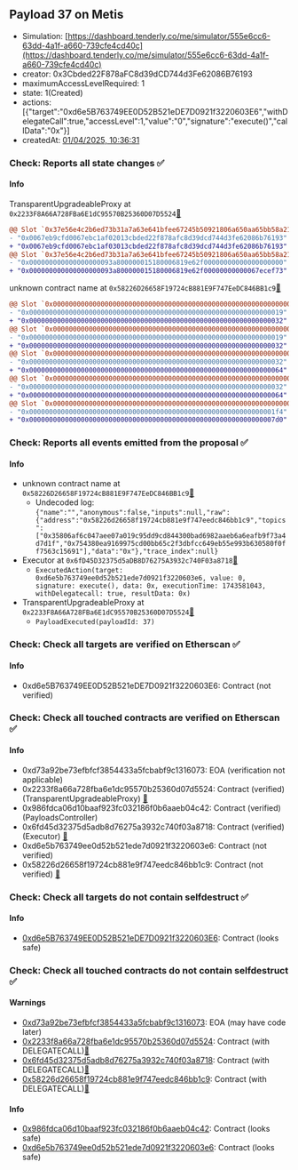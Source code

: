 ## Payload 37 on Metis

- Simulation: [https://dashboard.tenderly.co/me/simulator/555e6cc6-63dd-4a1f-a660-739cfe4cd40c](https://dashboard.tenderly.co/me/simulator/555e6cc6-63dd-4a1f-a660-739cfe4cd40c)
- creator: 0x3Cbded22F878aFC8d39dCD744d3Fe62086B76193
- maximumAccessLevelRequired: 1
- state: 1(Created)
- actions: [{"target":"0xd6e5B763749EE0D52B521eDE7D0921f3220603E6","withDelegateCall":true,"accessLevel":1,"value":"0","signature":"execute()","callData":"0x"}]
- createdAt: [01/04/2025, 10:36:31](https://explorer.metis.io/tx/0x66a25ff6d024b0c01c47b4c91ac5e3dfed322cbf88657df6e15860a65b970e80)

### Check: Reports all state changes :white_check_mark:

#### Info


TransparentUpgradeableProxy at `0x2233F8A66A728FBa6E1dC95570B25360D07D5524`[:ghost:](https://github.com/bgd-labs/aave-address-book "GovernanceV3Metis.PAYLOADS_CONTROLLER")
```diff
@@ Slot `0x37e56e4c2b6ed73b31a7a63e641bfee67245b50921806a650aa65bb58a213ba7` @@
- "0x0067eb9cfd0067ebc1af02013cbded22f878afc8d39dcd744d3fe62086b76193"
+ "0x0067eb9cfd0067ebc1af03013cbded22f878afc8d39dcd744d3fe62086b76193"
@@ Slot `0x37e56e4c2b6ed73b31a7a63e641bfee67245b50921806a650aa65bb58a213ba8` @@
- "0x000000000000000000093a800000015180006819e62f00000000000000000000"
+ "0x000000000000000000093a800000015180006819e62f00000000000067ecef73"
```

unknown contract name at `0x58226D26658F19724cB881E9F747EeDC846BB1c9`[:ghost:](https://github.com/bgd-labs/aave-address-book "AaveV3Metis.RISK_STEWARD")
```diff
@@ Slot `0x0000000000000000000000000000000000000000000000000000000000000002` @@
- "0x0000000000000000000000000000000000000000000000000000000000000019"
+ "0x0000000000000000000000000000000000000000000000000000000000000032"
@@ Slot `0x0000000000000000000000000000000000000000000000000000000000000004` @@
- "0x0000000000000000000000000000000000000000000000000000000000000019"
+ "0x0000000000000000000000000000000000000000000000000000000000000032"
@@ Slot `0x000000000000000000000000000000000000000000000000000000000000000e` @@
- "0x0000000000000000000000000000000000000000000000000000000000000032"
+ "0x0000000000000000000000000000000000000000000000000000000000000064"
@@ Slot `0x0000000000000000000000000000000000000000000000000000000000000010` @@
- "0x0000000000000000000000000000000000000000000000000000000000000032"
+ "0x0000000000000000000000000000000000000000000000000000000000000064"
@@ Slot `0x0000000000000000000000000000000000000000000000000000000000000012` @@
- "0x00000000000000000000000000000000000000000000000000000000000001f4"
+ "0x00000000000000000000000000000000000000000000000000000000000007d0"
```


### Check: Reports all events emitted from the proposal :white_check_mark:

#### Info

- unknown contract name at `0x58226D26658F19724cB881E9F747EeDC846BB1c9`[:ghost:](https://github.com/bgd-labs/aave-address-book "AaveV3Metis.RISK_STEWARD")
  - Undecoded log: `{"name":"","anonymous":false,"inputs":null,"raw":{"address":"0x58226d26658f19724cb881e9f747eedc846bb1c9","topics":["0x35806af6c047aee07a019c95dd9cd844300bad6982aaeb6a6eafb9f73a4d7d1f","0x754380ea9169975cd00bb65c2f3dbfcc649eb55e993b630580f0ff7563c15691"],"data":"0x"},"trace_index":null}`
- Executor at `0x6fD45D32375d5aDB8D76275A3932c740F03a8718`[:ghost:](https://github.com/bgd-labs/aave-address-book "AaveV3Metis.ACL_ADMIN, GovernanceV3Metis.EXECUTOR_LVL_1")
  - `ExecutedAction(target: 0xd6e5b763749ee0d52b521ede7d0921f3220603e6, value: 0, signature: execute(), data: 0x, executionTime: 1743581043, withDelegatecall: true, resultData: 0x)`
- TransparentUpgradeableProxy at `0x2233F8A66A728FBa6E1dC95570B25360D07D5524`[:ghost:](https://github.com/bgd-labs/aave-address-book "GovernanceV3Metis.PAYLOADS_CONTROLLER")
  - `PayloadExecuted(payloadId: 37)`

### Check: Check all targets are verified on Etherscan :white_check_mark:

#### Info

- 0xd6e5B763749EE0D52B521eDE7D0921f3220603E6: Contract (not verified) 

### Check: Check all touched contracts are verified on Etherscan :white_check_mark:

#### Info

- 0xd73a92be73efbfcf3854433a5fcbabf9c1316073: EOA (verification not applicable)
- 0x2233f8a66a728fba6e1dc95570b25360d07d5524: Contract (verified) (TransparentUpgradeableProxy) [:ghost:](https://github.com/bgd-labs/aave-address-book "GovernanceV3Metis.PAYLOADS_CONTROLLER")
- 0x986fdca06d10baaf923fc032186f0b6aaeb04c42: Contract (verified) (PayloadsController) 
- 0x6fd45d32375d5adb8d76275a3932c740f03a8718: Contract (verified) (Executor) [:ghost:](https://github.com/bgd-labs/aave-address-book "AaveV3Metis.ACL_ADMIN, GovernanceV3Metis.EXECUTOR_LVL_1")
- 0xd6e5b763749ee0d52b521ede7d0921f3220603e6: Contract (not verified) 
- 0x58226d26658f19724cb881e9f747eedc846bb1c9: Contract (not verified) [:ghost:](https://github.com/bgd-labs/aave-address-book "AaveV3Metis.RISK_STEWARD")

### Check: Check all targets do not contain selfdestruct :white_check_mark:

#### Info

- [0xd6e5B763749EE0D52B521eDE7D0921f3220603E6](https://explorer.metis.io/address/0xd6e5B763749EE0D52B521eDE7D0921f3220603E6): Contract (looks safe)

### Check: Check all touched contracts do not contain selfdestruct :white_check_mark:

#### Warnings

- [0xd73a92be73efbfcf3854433a5fcbabf9c1316073](https://explorer.metis.io/address/0xd73a92be73efbfcf3854433a5fcbabf9c1316073): EOA (may have code later)
- [0x2233f8a66a728fba6e1dc95570b25360d07d5524](https://explorer.metis.io/address/0x2233f8a66a728fba6e1dc95570b25360d07d5524): Contract (with DELEGATECALL)[:ghost:](https://github.com/bgd-labs/aave-address-book "GovernanceV3Metis.PAYLOADS_CONTROLLER")
- [0x6fd45d32375d5adb8d76275a3932c740f03a8718](https://explorer.metis.io/address/0x6fd45d32375d5adb8d76275a3932c740f03a8718): Contract (with DELEGATECALL)[:ghost:](https://github.com/bgd-labs/aave-address-book "AaveV3Metis.ACL_ADMIN, GovernanceV3Metis.EXECUTOR_LVL_1")
- [0x58226d26658f19724cb881e9f747eedc846bb1c9](https://explorer.metis.io/address/0x58226d26658f19724cb881e9f747eedc846bb1c9): Contract (with DELEGATECALL)[:ghost:](https://github.com/bgd-labs/aave-address-book "AaveV3Metis.RISK_STEWARD")

#### Info

- [0x986fdca06d10baaf923fc032186f0b6aaeb04c42](https://explorer.metis.io/address/0x986fdca06d10baaf923fc032186f0b6aaeb04c42): Contract (looks safe)
- [0xd6e5b763749ee0d52b521ede7d0921f3220603e6](https://explorer.metis.io/address/0xd6e5b763749ee0d52b521ede7d0921f3220603e6): Contract (looks safe)


